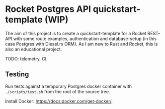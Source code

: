 # Rocket Postgres API quickstart-template (WIP)

The aim of this project is to create a quickstart-template for a Rocket REST-API with some route examples, authentication and database-setup (in this case Postgres with Diesel.rs ORM). As I am new to Rust and Rocket, this is also an educational project.

TODO: telemetry, CI.

## Testing

Run tests against a temporary Postgres docker container with `./scripts/test.sh` from the root of the source tree.  

Install Docker: https://docs.docker.com/get-docker/.
